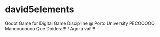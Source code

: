 # david5elements
Godot Game for Digital Game Discipline @ Porto University
PECOOOOO
Manoooooooo
Que Doidera!!!!!
Agora vai!!!!
